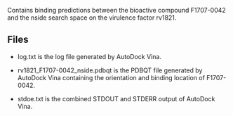 Contains binding predictions between the bioactive compound F1707-0042 and the nside search space on the virulence factor rv1821.

## Files

- log.txt is the log file generated by AutoDock Vina.

- rv1821_F1707-0042_nside.pdbqt is the PDBQT file generated by AutoDock Vina containing the orientation and binding location of F1707-0042.

- stdoe.txt is the combined STDOUT and STDERR output of AutoDock Vina.

